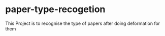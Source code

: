 # paper-type-recogetion
This Project is to recognise the type of papers after doing deformation for them
